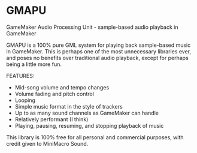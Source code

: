 # GMAPU
GameMaker Audio Processing Unit - sample-based audio playback in GameMaker

GMAPU is a 100% pure GML system for playing back sample-based music in GameMaker. This is perhaps one of the most unnecessary libraries ever, and poses no benefits over traditional audio playback, except for perhaps being a little more fun.

FEATURES:
- Mid-song volume and tempo changes
- Volume fading and pitch control
- Looping
- Simple music format in the style of trackers
- Up to as many sound channels as GameMaker can handle
- Relatively performant (I think)
- Playing, pausing, resuming, and stopping playback of music

This library is 100% free for all personal and commercial purposes, with credit given to MiniMacro Sound.
